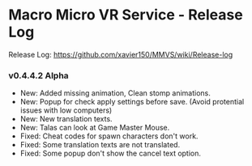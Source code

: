 # Macro Micro VR Service - Release Log
Release Log: https://github.com/xavier150/MMVS/wiki/Release-log

###  v0.4.4.2 Alpha

- New: Added missing animation, Clean stomp animations.
- New: Popup for check apply settings before save. (Avoid protential issues with low computers)
- New: New translation texts.
- New: Talas can look at Game Master Mouse.
- Fixed: Cheat codes for spawn characters don't work.
- Fixed: Some translation texts are not translated.
- Fixed: Some popup don't show the cancel text option.
